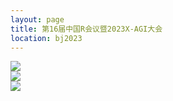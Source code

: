 ```yaml
---
layout: page
title: 第16届中国R会议暨2023X-AGI大会
location: bj2023
---
```


<div class="row">
  <div class="col-md-10 col-md-offset-1 text-center">
    <img src="{{ '/img/agenda_2023.png' | prepend: site.baseurl }}"  class="img-responsive" />
  </div>
<div class="row">
  <div class="col-md-10 col-md-offset-1 text-center">
    <img src="{{ '/img/agenda_2023-1.png' | prepend: site.baseurl }}"  class="img-responsive" />
  </div>
  
<div class="row">
  <div class="col-md-10 col-md-offset-1 text-center">
    <img src="{{ '/img/agenda_2023-2.png' | prepend: site.baseurl }}"  class="img-responsive" />
  </div>


